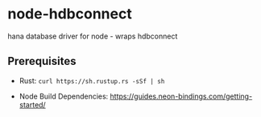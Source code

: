 # node-hdbconnect

hana database driver for node - wraps hdbconnect

## Prerequisites

- Rust: `curl https://sh.rustup.rs -sSf | sh`

- Node Build Dependencies: https://guides.neon-bindings.com/getting-started/
